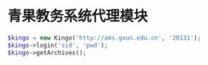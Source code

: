 青果教务系统代理模块
====================

```php
$kingo = new Kingo('http://ams.gxun.edu.cn', '20131');
$kingo->login('sid', 'pwd');
$kingo->getArchives();
```
